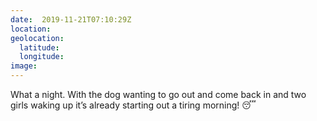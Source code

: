 ```yaml
---
date:  2019-11-21T07:10:29Z
location: 
geolocation: 
  latitude: 
  longitude: 
image: 
---
```

What a night. With the dog wanting to go out and come back in and two girls waking up it’s already starting out a tiring morning! 😴

